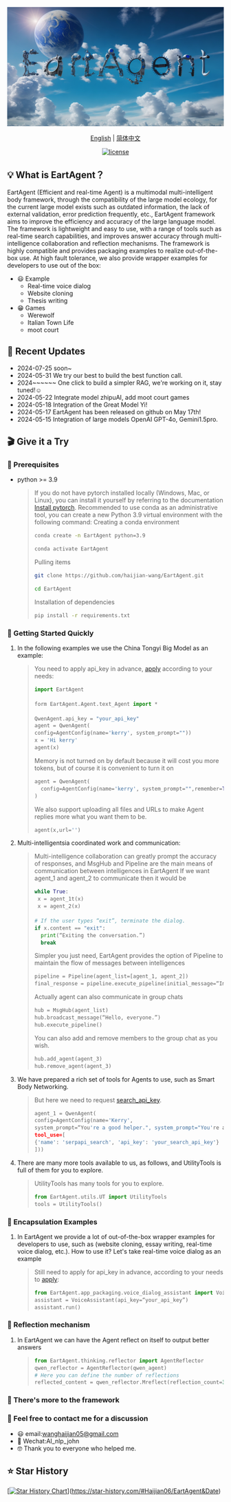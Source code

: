 <div align="center">
<img src="assets/130898843/f145bbb8-ed97-4025-a40b-4260a8a75f6bno_alpha-4.png"  alt="EartAgent logo">
</a>
</div>

<p align="center">
  <a href="./README.md">English</a> |
  <a href="./README_CN.md">简体中文</a> 
</p>

<p align="center">
      <a href="./LICENSE">
    <img height="21" src="https://img.shields.io/badge/License-Apache--2.0-ffffff?style=flat-square&labelColor=d4eaf7&color=1570EF" alt="license">
  </a>
</p>

## 💡 What is EartAgent？

EartAgent (Efficient and real-time Agent) is a multimodal multi-intelligent body framework, through the compatibility of the large model ecology, for the current large model exists such as outdated information, the lack of external validation, error prediction frequently, etc., EartAgent framework aims to improve the efficiency and accuracy of the large language model. The framework is lightweight and easy to use, with a range of tools such as real-time search capabilities, and improves answer accuracy through multi-intelligence collaboration and reflection mechanisms. The framework is highly compatible and provides packaging examples to realize out-of-the-box use.
At high fault tolerance, we also provide wrapper examples for developers to use out of the box:
- 😃 Example
  - Real-time voice dialog
  - Website cloning
  - Thesis writing
- 😁 Games
  - Werewolf
  - Italian Town Life
  - moot court
## 📌 Recent Updates
- 2024-07-25 soon~
- 2024-05-31 We try our best to build the best function call.
- 2024~~~~~~ One click to build a simpler RAG, we're working on it, stay tuned!☺️
- 2024-05-22 Integrate model zhipuAI, add moot court games
- 2024-05-18  Integration of the Great Model Yi!
- 2024-05-17 EartAgent has been released on github on May 17th!
- 2024-05-15 Integration of large models OpenAI GPT-4o, Gemini1.5pro.

## 🎬 Give it a Try

### 📝 Prerequisites

- python >= 3.9 
   > If you do not have pytorch installed locally (Windows, Mac, or Linux), you can install it yourself by referring to the documentation [Install pytorch](https://pytorch.org/).
   > Recommended to use conda as an administrative tool, you can create a new Python 3.9 virtual environment with the following command:
   > Creating a conda environment
   > ```bash
   > conda create -n EartAgent python=3.9
   > ```
   > ```bash
   > conda activate EartAgent
   > ```
   > Pulling items
   > ```bash
   > git clone https://github.com/haijian-wang/EartAgent.git
   > ```
   > ```bash
   > cd EartAgent
   > ```
   > Installation of dependencies
   > ```bash
   >pip install -r requirements.txt
   > ```

### 🚀 Getting Started Quickly

1. In the following examples we use the China Tongyi Big Model as an example:

   > You need to apply api_key in advance, [apply](https://dashscope.console.aliyun.com/apiKey) according to your needs:
   >```python
   > import EartAgent
   >
   > form EartAgent.Agent.text_Agent import *
   > 
   > QwenAgent.api_key = "your_api_key"
   > agent = QwenAgent(
   > config=AgentConfig(name='kerry', system_prompt=""))
   > x = 'Hi kerry'
   > agent(x)
   > ```
   > Memory is not turned on by default because it will cost you more tokens, but of course it is convenient to turn it on
   > ```python
   > agent = QwenAgent(
   >   config=AgentConfig(name='kerry', system_prompt="",remember=True)
   > )
   > ```
   > We also support uploading all files and URLs to make Agent replies more what you want them to be.
   > ```python
   > agent(x,url='')
   > ```
2. Multi-intelligentsia coordinated work and communication:
   >Multi-intelligence collaboration can greatly prompt the accuracy of responses, and MsgHub and Pipeline are the main means of communication between intelligences in EartAgent
   >If we want agent_1 and agent_2 to communicate then it would be
   >```python
   >while True:
   >  x = agent_1t(x)
   >  x = agent_2(x)
   >
   ># If the user types “exit”, terminate the dialog.
   >if x.content == "exit":
   >   print(“Exiting the conversation.”)
   >   break
   >```
   >Simpler you just need, EartAgent provides the option of Pipeline to maintain the flow of messages between intelligences
   >```python
   >pipeline = Pipeline(agent_list=[agent_1, agent_2])
   >final_response = pipeline.execute_pipeline(initial_message=“Initial message to pipeline”)
   >```
   > Actually agent can also communicate in group chats
   >```python
   >hub = MsgHub(agent_list)
   >hub.broadcast_message(“Hello, everyone.”)
   >hub.execute_pipeline()
   >```
   >You can also add and remove members to the group chat as you wish.
   >```python
   >hub.add_agent(agent_3)
   >hub.remove_agent(agent_3)
   >```
3. We have prepared a rich set of tools for Agents to use, such as Smart Body Networking.
   > But here we need to request [search_api_key](https://serpapi.com/).
   >```python
   >agent_1 = QwenAgent(
   > config=AgentConfig(name='Kerry',
   > system_prompt=“You're a good helper.", system_prompt="You're a good helper."
   > tool_use=[
   > {'name': 'serpapi_search', 'api_key': 'your_search_api_key'}
   > ]))
   > ```
5. There are many more tools available to us, as follows, and UtilityTools is full of them for you to explore.
   >UtilityTools has many tools for you to explore.
   >```python
   >from EartAgent.utils.UT import UtilityTools
   >tools = UtilityTools()
   >```
   >
### 🚀 Encapsulation Examples

1. In EartAgent we provide a lot of out-of-the-box wrapper examples for developers to use, such as (website cloning, essay writing, real-time voice dialog, etc.).
How to use it? Let's take real-time voice dialog as an example
   > Still need to apply for api_key in advance, according to your needs to [apply](https://dashscope.console.aliyun.com/apiKey):
   > ```python
   >from EartAgent.app_packaging.voice_dialog_assistant import VoiceAssistant
   >assistant = VoiceAssistant(api_key=“your_api_key”)
   >assistant.run()        
   > ```
### 🤗 Reflection mechanism

1. In EartAgent we can have the Agent reflect on itself to output better answers
   > ```python
   >from EartAgent.thinking.reflector import AgentReflector
   >qwen_reflector = AgentReflector(qwen_agent)
   ># Here you can define the number of reflections   
   >reflected_content = qwen_reflector.Mreflect(reflection_count=3)        
   > ```
### 🤪 There's more to the framework
### 🙂 Feel free to contact me for a discussion
- 😃 email:wanghaijian05@gmail.com
- 🫡 Wechat:AI_nlp_john
- 🤓 Thank you to everyone who helped me.
## ⭐ Star History

[[![Star History Chart](https://api.star-history.com/svg?repos=haijian-wang/EartAgent&type=Date)](https://star-history.com/#haijian-wang/EartAgent&Date)](https://star-history.com/#Haijian06/EartAgent&Date)

